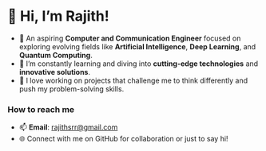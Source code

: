 # 👋 Hi, I’m Rajith!

- 🌱 An aspiring **Computer and Communication Engineer** focused on exploring evolving fields like **Artificial Intelligence**, **Deep Learning**, and **Quantum Computing**.
- 🚀 I’m constantly learning and diving into **cutting-edge technologies** and **innovative solutions**.
- 🎯 I love working on projects that challenge me to think differently and push my problem-solving skills.

### How to reach me
- 📫 **Email**: [rajithsrr@gmail.com](mailto:rajithsrr@gmail.com)
- 🌐 Connect with me on GitHub for collaboration or just to say hi!

<!---
DemonSlayer0715/DemonSlayer0715 is a ✨ special ✨ repository because its `README.md` (this file) appears on your GitHub profile.
You can click the Preview link to take a look at your changes.
--->
